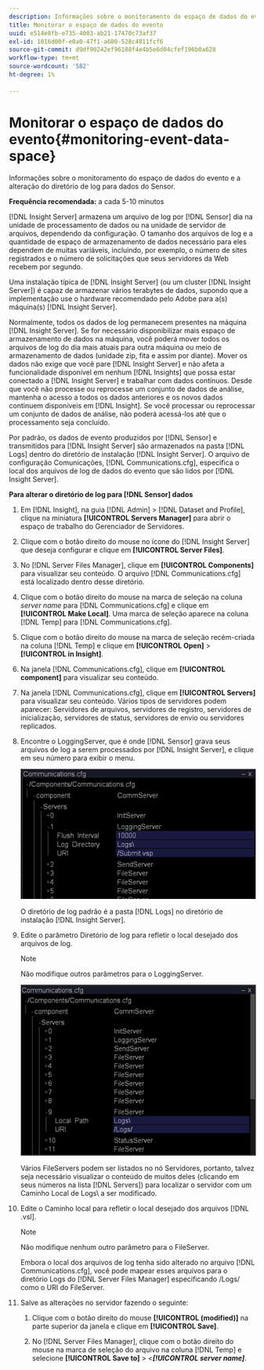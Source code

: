 ```yaml
---
description: Informações sobre o monitoramento do espaço de dados do evento e a alteração do diretório de log para dados do Sensor.
title: Monitorar o espaço de dados do evento
uuid: e514e8fb-e735-4003-ab21-17470c73af37
exl-id: 1016d00f-e0a0-47f1-a600-528c4811fcf6
source-git-commit: d9df90242ef96188f4e4b5e6d04cfef196b0a628
workflow-type: tm+mt
source-wordcount: '582'
ht-degree: 1%

---
```


# Monitorar o espaço de dados do evento{#monitoring-event-data-space}

Informações sobre o monitoramento do espaço de dados do evento e a alteração do diretório de log para dados do Sensor.

**Frequência recomendada:** a cada 5-10 minutos

[!DNL Insight Server] armazena um arquivo de log por  [!DNL Sensor] dia na unidade de processamento de dados ou na unidade de servidor de arquivos, dependendo da configuração. O tamanho dos arquivos de log e a quantidade de espaço de armazenamento de dados necessário para eles dependem de muitas variáveis, incluindo, por exemplo, o número de sites registrados e o número de solicitações que seus servidores da Web recebem por segundo.

Uma instalação típica de [!DNL Insight Server] (ou um cluster [!DNL Insight Server]) é capaz de armazenar vários terabytes de dados, supondo que a implementação use o hardware recomendado pelo Adobe para a(s) máquina(s) [!DNL Insight Server].

Normalmente, todos os dados de log permanecem presentes na máquina [!DNL Insight Server]. Se for necessário disponibilizar mais espaço de armazenamento de dados na máquina, você poderá mover todos os arquivos de log do dia mais atuais para outra máquina ou meio de armazenamento de dados (unidade zip, fita e assim por diante). Mover os dados não exige que você pare [!DNL Insight Server] e não afeta a funcionalidade disponível em nenhum [!DNL Insights] que possa estar conectado a [!DNL Insight Server] e trabalhar com dados contínuos. Desde que você não processe ou reprocesse um conjunto de dados de análise, mantenha o acesso a todos os dados anteriores e os novos dados continuem disponíveis em [!DNL Insight]. Se você processar ou reprocessar um conjunto de dados de análise, não poderá acessá-los até que o processamento seja concluído.

Por padrão, os dados de evento produzidos por [!DNL Sensor] e transmitidos para [!DNL Insight Server] são armazenados na pasta [!DNL Logs] dentro do diretório de instalação [!DNL Insight Server]. O arquivo de configuração Comunicações, [!DNL Communications.cfg], especifica o local dos arquivos de log de dados do evento que são lidos por [!DNL Insight Server].

**Para alterar o diretório de log para  [!DNL Sensor] dados**

1. Em [!DNL Insight], na guia [!DNL Admin] > [!DNL Dataset and Profile], clique na miniatura **[!UICONTROL Servers Manager]** para abrir o espaço de trabalho do Gerenciador de Servidores.
1. Clique com o botão direito do mouse no ícone do [!DNL Insight Server] que deseja configurar e clique em **[!UICONTROL Server Files]**.
1. No [!DNL Server Files Manager], clique em **[!UICONTROL Components]** para visualizar seu conteúdo. O arquivo [!DNL Communications.cfg] está localizado dentro desse diretório.
1. Clique com o botão direito do mouse na marca de seleção na coluna *server name* para [!DNL Communications.cfg] e clique em **[!UICONTROL Make Local]**. Uma marca de seleção aparece na coluna [!DNL Temp] para [!DNL Communications.cfg].
1. Clique com o botão direito do mouse na marca de seleção recém-criada na coluna [!DNL Temp] e clique em **[!UICONTROL Open]** > **[!UICONTROL in Insight]**.
1. Na janela [!DNL Communications.cfg], clique em **[!UICONTROL component]** para visualizar seu conteúdo.
1. Na janela [!DNL Communications.cfg], clique em **[!UICONTROL Servers]** para visualizar seu conteúdo. Vários tipos de servidores podem aparecer: Servidores de arquivos, servidores de registro, servidores de inicialização, servidores de status, servidores de envio ou servidores replicados.
1. Encontre o LoggingServer, que é onde [!DNL Sensor] grava seus arquivos de log a serem processados por [!DNL Insight Server], e clique em seu número para exibir o menu.

   ![Informações da etapa](assets/cfg_communications_examplevalues_logging.png)

   O diretório de log padrão é a pasta [!DNL Logs] no diretório de instalação [!DNL Insight Server].

1. Edite o parâmetro Diretório de log para refletir o local desejado dos arquivos de log.

   >[!NOTE]
   >
   >Não modifique outros parâmetros para o LoggingServer.

   ![](assets/cfg_communicates_logslocalpath_egvalues.png)

   Vários FileServers podem ser listados no nó Servidores, portanto, talvez seja necessário visualizar o conteúdo de muitos deles (clicando em seus números na lista [!DNL Servers]) para localizar o servidor com um Caminho Local de Logs\ a ser modificado.

1. Edite o Caminho local para refletir o local desejado dos arquivos [!DNL .vsl].

   >[!NOTE]
   >
   >Não modifique nenhum outro parâmetro para o FileServer.

   Embora o local dos arquivos de log tenha sido alterado no arquivo [!DNL Communications.cfg], você pode mapear esses arquivos para o diretório Logs do [!DNL Server Files Manager] especificando /Logs/ como o URI do FileServer.

1. Salve as alterações no servidor fazendo o seguinte:

   1. Clique com o botão direito do mouse **[!UICONTROL (modified)]** na parte superior da janela e clique em **[!UICONTROL Save]**.

   1. No [!DNL Server Files Manager], clique com o botão direito do mouse na marca de seleção do arquivo na coluna [!DNL Temp] e selecione **[!UICONTROL Save to]** > *&lt;**[!UICONTROL server name]***.
